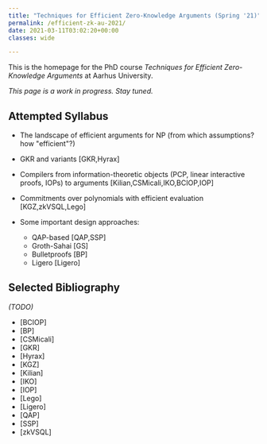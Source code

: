 ```yaml
---
title: "Techniques for Efficient Zero-Knowledge Arguments (Spring '21)"
permalink: /efficient-zk-au-2021/
date: 2021-03-11T03:02:20+00:00
classes: wide 

---
```


This is the homepage for the PhD course _Techniques for Efficient Zero-Knowledge Arguments_ at Aarhus University.

_This page is a work in progress. Stay tuned._

## Attempted Syllabus

- The landscape of efficient arguments for NP (from which assumptions? how "efficient"?)

- GKR and variants [GKR,Hyrax]

- Compilers from information-theoretic objects (PCP, linear interactive proofs, IOPs) to arguments [Kilian,CSMicali,IKO,BCIOP,IOP]

- Commitments over polynomials with efficient evaluation [KGZ,zkVSQL,Lego]

- Some important design approaches:
    - QAP-based [QAP,SSP]
    - Groth-Sahai [GS]
    - Bulletproofs [BP]
    - Ligero [Ligero]


## Selected Bibliography
_(TODO)_

- [BCIOP]
- [BP]
- [CSMicali]
- [GKR]
- [Hyrax]
- [KGZ]
- [Kilian]
- [IKO]
- [IOP]
- [Lego]
- [Ligero]
- [QAP]
- [SSP]
- [zkVSQL]
